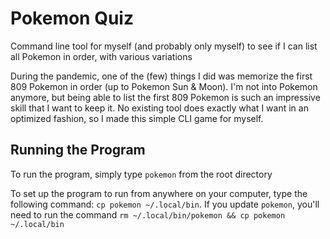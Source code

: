 # Pokemon Quiz

Command line tool for myself (and probably only myself) to see if I can list all Pokemon in order, with various variations

During the pandemic, one of the (few) things I did was memorize the first 809 Pokemon in order (up to Pokemon Sun & Moon). I'm not into Pokemon anymore, but being able to list the first 809 Pokemon is such an impressive skill that I want to keep it. No existing tool does exactly what I want in an optimized fashion, so I made this simple CLI game for myself.

## Running the Program

To run the program, simply type `pokemon` from the root directory

To set up the program to run from anywhere on your computer, type the following command: `cp pokemon ~/.local/bin`. If you update `pokemon`, you'll need to run the command `rm ~/.local/bin/pokemon && cp pokemon ~/.local/bin`
